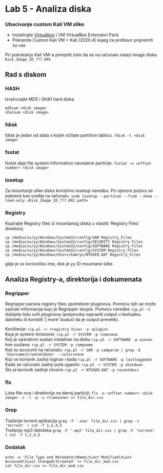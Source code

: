 # Lab 5 - Analiza diska

### Ubacivanje custom Kali VM slike

- Instalirajte [Virtualbox](https://www.virtualbox.org/) i VM VirtualBox Extension Pack
- Pokrenite Custom Kali VM = Kali (2020.4) kojeg će profesor pripremiti za vas

Pri pokretanju Kali VM-a primjetit ćete da se na računalu nalazi image diska ``Disk_Image_ID_???.001``

## Rad s diskom
### HASH
Izračunajte MD5 i SHA1 hard diska
```
md5sum <disk image>
sha1sum <disk image>
```

### fdisk
fdisk je jedan od alata s kojim očitate partition tablicu.
``fdisk –l <disk image>``

### fsstat
fsstat daje file system information navedene particije.
``fsstat –o <offset number> <disk image>``

### losetup
Za mountanje slike diska koristimo losetup naredbu. Pri njenom pozivu se pokreće kao uređaj na računalu. 
``sudo losetup --partscan --find --show --read-only <Disk_Image_ID_???.001 path>``

### Registry
Kopirajte Registry files iz mountanog diska u vlastiti ‘Registry Files’ direktorij.
```
cp /media/xx/yy/Windows/System32/config/SAM Registry_Files
cp /media/xx/yy/Windows/System32/config/SECURITY Registry_Files
cp /media/xx/yy/Windows/System32/config/SOFTWARE Registry_Files
cp /media/xx/yy/Windows/System32/config/SYSTEM Registry_Files
cp /media/xx/yy/Windows/Users/Kamryn/NTUSER.DAT Registry_Files
```
gdje je xx korisničko ime, dok je yy ID mountane slike.

## Analiza Registry-a, direktorija i dokumenata
### Regripper
Regripper parsira registry files upotrebom pluginova. Pomoću njih se može saznati informacija koju je Regripper skupio. Pomoću naredbe ``rip.pl –l`` dobijete listu svih pluginova (preporuka napraviti output u textualnu datoteku ili koristiti ‘| more’ budući da je output prevelik).

Korištenje: ``rip.pl –r <registry hive> -p <plugin>``  
Koja je system timezone: ``rip.pl -r SYSTEM -p timezone``  
Koji je operativni sustav instaliran na disku ``rip.pl -r SOFTWARE -p winver``  
Ime sustava: ``rip.pl -r SYSTEM -p compname``  
Koji su accounti na računalu: ``rip.pl -r SAM -p samparse | grep -E 'Username|Created|Date' --color=none``  
Koji se korisnik zadnji logirao i kada ``rip.pl -r SOFTWARE -p lastloggedon``  
Kada se računalo zadnji puta ugasilo: ``rip.pl -r SYSTEM -p shutdown``  
Što je korisnik zadnje otvorio ``rip.pl -r NTUSER.DAT -p recentdocs``  

### fls
Lista file-ova i direktorija na danoj particiji: ``fls -o <offset number> <disk image> -r -l -p -z <timezone> >> file_dir.csv``

### Grep
Traženje torrent aplikacija ``grep -F '.exe' file_dir.csv | grep -i 'torrent' | cut -f 1,2,4,5``  
Traženje mp3 datoteka ``grep -F '.mp3' file_dir.csv | grep -F 'torrent' | cut -f 1,2,4,5`` 

### Dodatak
```
echo -e 'File Type and Metadata\tName\tLast Modified\tLast Accessed\tLast Changed\tCreated' >> file_dir_mod.csv
cat file_dir.csv >> file_dir_mod.csv
```

